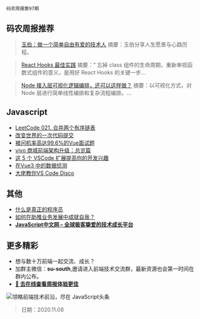 `码农周报第97期`

## 码农周报推荐

> [玉伯：做一个简单自由有爱的技术人](https://segmentfault.com/a/1190000022676508)
> 摘要：玉伯分享人生愿景与心路历程。


> [React Hooks 最佳实践](https://juejin.im/post/5ec7372cf265da76de5cd0c9)
> 摘要：“ 忘掉 class 组件的生命周期，重新审视函数式组件的意义，是用好 React Hooks 的关键一步…

> [Node 接入层可视化逻辑编排，还可以这样做？](https://www.yuque.com/artist/blog/pfmogu)
> 摘要：以可视化方式，对 Node 层进行简单线性编排和复杂流程编排。…




## Javascript

- [LeetCode 021. 合并两个有序链表](https://www.javascriptc.com/4381.html)
- [改变世界的一次代码提交](https://hutusi.com/articles/the-greatest-git-commit)
- [被问机率高达99.6%的Vue面试题](https://www.javascriptc.com/2550.html)
- [vivo 商城前端架构升级：总览篇](https://mp.weixin.qq.com/s/vD9yvYNaxTQBLABik6aqNg)
- [这 5 个 VSCode 扩展提高你的开发兴趣](https://www.javascriptc.com/4054.html)
- [在Vue3 中的数据侦测](https://www.javascriptc.com/4154.html)
- [大佬教你VS Code Disco](https://www.javascriptc.com/4271.html)


## 其他

- [什么是真正的程序员](https://mp.weixin.qq.com/s/5W7EQoiT9f8MlGUjJTn4_w)
- [如何在助推业务发展中成就自我？](https://mp.weixin.qq.com/s/OYl8xOyzNScgEzJoYWtHZg)
- **[JavaScript中文网 – 全球极客挚爱的技术成长平台](https://www.javascriptc.com/special/leetcode)**


## 更多精彩

- 想与数十万前端一起交流、成长？
- 加群主微信：**su-south**,邀请进入前端技术交流群，最新资源也会第一时间在群内公布。
- **[:lollipop: 去在线查看周报体验更佳](https://www.javascriptc.com/category/javascript-weekly)**

![领略前端技术前沿，尽在 JavaScript头条](https://user-images.githubusercontent.com/18324563/70633966-608b2980-1c6c-11ea-8123-34f1fd13484e.png)

> 日期：2020.11.08
